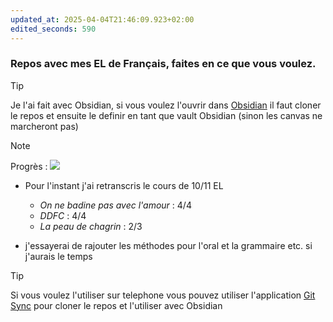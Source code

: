 ```yaml
---
updated_at: 2025-04-04T21:46:09.923+02:00
edited_seconds: 590
---
```

### Repos avec mes EL de Français, faites en ce que vous voulez.

> [!tip] 
>Je l'ai fait avec Obsidian, si vous voulez l'ouvrir dans [Obsidian](https://obsidian.md/) il faut cloner le repos et 
>ensuite le definir en tant que vault Obsidian (sinon les canvas ne marcheront pas)

>[!note] 
>Progrès :     ![](https://geps.dev/progress/91)
> - Pour l'instant j'ai retranscris le cours de 10/11 EL
> 	- *On ne badine pas avec l'amour* : 4/4
> 	- *DDFC* : 4/4 
> 	- *La peau de chagrin* : 2/3
> 
> - j'essayerai de rajouter les méthodes pour l'oral et la grammaire etc. si j'aurais le temps

>[!tip] 
>Si vous voulez l'utiliser sur telephone vous pouvez utiliser l'application [Git Sync](https://play.google.com/store/apps/details?id=com.viscouspot.gitsync&hl=fr&pli=1) pour cloner le repos et l'utiliser avec Obsidian 




